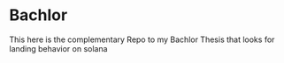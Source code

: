 # Bachlor
This here is the complementary Repo to my Bachlor Thesis that looks for landing behavior on solana
